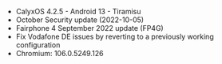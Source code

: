 * CalyxOS 4.2.5 - Android 13 - Tiramisu
* October Security update (2022-10-05)
* Fairphone 4 September 2022 update (FP4G)
* Fix Vodafone DE issues by reverting to a previously working configuration
* Chromium: 106.0.5249.126
